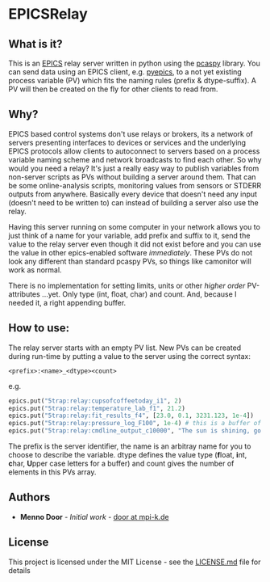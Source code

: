 # EPICSRelay

## What is it?

This is an [EPICS](https://epics-controls.org/) relay server written in python using the [pcaspy](https://github.com/paulscherrerinstitute/pcaspy) library. You can send data using an EPICS client, e.g. [pyepics](https://github.com/pyepics/pyepics), to a not yet existing process variable (PV) which fits the naming rules (prefix & dtype-suffix). A PV will then be created on the fly for other clients to read from.

## Why?

EPICS based control systems don't use relays or brokers, its a network of servers presenting interfaces to devices or services and the underlying EPICS protocols allow clients to autoconnect to servers based on a process variable naming scheme and network broadcasts to find each other. So why would you need a relay? It's just a really easy way to publish variables from non-server scripts as PVs without building a server around them. That can be some online-analysis scripts, monitoring values from sensors or STDERR outputs from anywhere. Basically every device that doesn't need any input (doesn't need to be written to) can instead of building a server also use the relay. 

Having this server running on some computer in your network allows you to just think of a name for your variable, add prefix and suffix to it, send the value to the relay server even though it did not exist before and you can use the value in other epics-enabled software *immediately*. These PVs do not look any different than standard pcaspy PVs, so things like camonitor will work as normal. 

There is no implementation for setting limits, units or other *higher order* PV-attributes ...yet. Only type (int, float, char) and count. And, because I needed it, a right appending buffer.

## How to use:

The relay server starts with an empty PV list. New PVs can be created during run-time by putting a value to the server using the correct syntax:

```
<prefix>:<name>_<dtype><count>
```

e.g.
```python
epics.put("5trap:relay:cupsofcoffeetoday_i1", 2)
epics.put("5trap:relay:temperature_lab_f1", 21.2)
epics.put("5trap:relay:fit_results_f4", [23.0, 0.1, 3231.123, 1e-4])
epics.put("5trap:relay:pressure_log_F100", 1e-4) # this is a buffer of length 100. Values put will be appended right.
epics.put("5trap:relay:cmdline_output_c10000", "The sun is shining, go outside!")
```

The prefix is the server identifier, the name is an arbitray name for you to choose to describe the variable. dtype defines the value type (**f**loat, **i**nt, **c**har, **U**pper case letters for a buffer) and count gives the number of elements in this PVs array.

## Authors

* **Menno Door** - *Initial work* - [door at mpi-k.de](mailto:door@mpi-k.de)

## License

This project is licensed under the MIT License - see the [LICENSE.md](LICENSE.md) file for details
